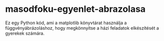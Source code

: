 # masodfoku-egyenlet-abrazolasa
Ez egy Python kód, ami a matplotlib könyvtárat használja a függvényábrázoláshoz, hogy megkönnyítse a házi feladatok elkészítését a gyerekek számára.
